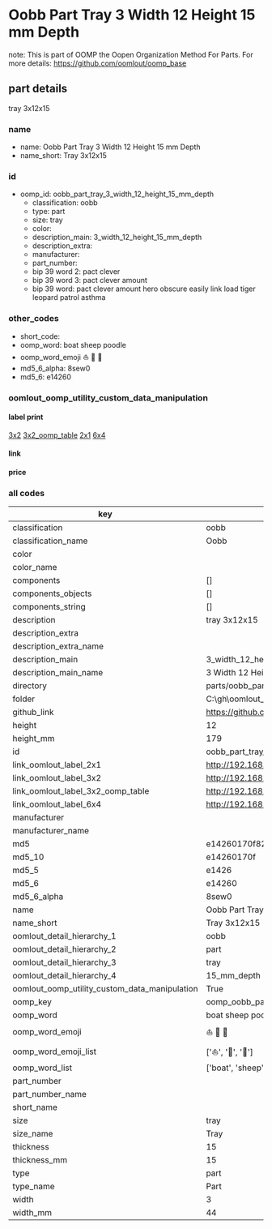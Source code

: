 # Oobb Part Tray 3 Width 12 Height 15 mm Depth  

note: This is part of OOMP the Oopen Organization Method For Parts. For more details: https://github.com/oomlout/oomp_base

##  part details
  



tray 3x12x15



### name
* name: Oobb Part Tray 3 Width 12 Height 15 mm Depth
* name_short: Tray 3x12x15 
### id
* oomp_id: oobb_part_tray_3_width_12_height_15_mm_depth
  * classification: oobb
  * type: part
  * size: tray
  * color: 
  * description_main: 3_width_12_height_15_mm_depth
  * description_extra: 
  * manufacturer: 
  * part_number: 
  * bip 39 word 2: pact clever
  * bip 39 word 3: pact clever amount
  * bip 39 word: pact clever amount hero obscure easily link load tiger leopard patrol asthma

### other_codes
* short_code: 
* oomp_word: boat sheep poodle
* oomp_word_emoji :boat: :sheep: :poodle:
* md5_6_alpha: 8sew0
* md5_6: e14260






### oomlout_oomp_utility_custom_data_manipulation
#### label print
[3x2](http://192.168.1.245:1112/?label=oomp%208sew0)
[3x2_oomp_table](http://192.168.1.108:1112/?label=oomp%208sew0)
[2x1](http://192.168.1.242:1112/?label=oomp%208sew0)
[6x4](http://192.168.1.55:1112/?label=oomp%208sew0)    

#### link

                              

#### price







### all codes 
| key | value |  
| --- | --- |  
| classification | oobb |  
| classification_name | Oobb |  
| color |  |  
| color_name |  |  
| components | [] |  
| components_objects | [] |  
| components_string | [] |  
| description | tray 3x12x15 |  
| description_extra |  |  
| description_extra_name |  |  
| description_main | 3_width_12_height_15_mm_depth |  
| description_main_name | 3 Width 12 Height 15 mm Depth |  
| directory | parts/oobb_part_tray_3_width_12_height_15_mm_depth |  
| folder | C:\gh\oomlout_oobb_version_4_generated_parts\parts\oobb_part_tray_3_width_12_height_15_mm_depth |  
| github_link | https://github.com/oomlout/oomlout_oomp_part_src/tree/main/parts/oobb_part_tray_3_width_12_height_15_mm_depth |  
| height | 12 |  
| height_mm | 179 |  
| id | oobb_part_tray_3_width_12_height_15_mm_depth |  
| link_oomlout_label_2x1 | http://192.168.1.242:1112/?label=oomp%208sew0 |  
| link_oomlout_label_3x2 | http://192.168.1.245:1112/?label=oomp%208sew0 |  
| link_oomlout_label_3x2_oomp_table | http://192.168.1.108:1112/?label=oomp%208sew0 |  
| link_oomlout_label_6x4 | http://192.168.1.55:1112/?label=oomp%208sew0 |  
| manufacturer |  |  
| manufacturer_name |  |  
| md5 | e14260170f82f041164c26b4100aa4f5 |  
| md5_10 | e14260170f |  
| md5_5 | e1426 |  
| md5_6 | e14260 |  
| md5_6_alpha | 8sew0 |  
| name | Oobb Part Tray 3 Width 12 Height 15 mm Depth |  
| name_short | Tray 3x12x15  |  
| oomlout_detail_hierarchy_1 | oobb |  
| oomlout_detail_hierarchy_2 | part |  
| oomlout_detail_hierarchy_3 | tray |  
| oomlout_detail_hierarchy_4 | 15_mm_depth |  
| oomlout_oomp_utility_custom_data_manipulation | True |  
| oomp_key | oomp_oobb_part_tray_3_width_12_height_15_mm_depth |  
| oomp_word | boat sheep poodle |  
| oomp_word_emoji | :boat: :sheep: :poodle: |  
| oomp_word_emoji_list | [':boat:', ':sheep:', ':poodle:'] |  
| oomp_word_list | ['boat', 'sheep', 'poodle'] |  
| part_number |  |  
| part_number_name |  |  
| short_name |  |  
| size | tray |  
| size_name | Tray |  
| thickness | 15 |  
| thickness_mm | 15 |  
| type | part |  
| type_name | Part |  
| width | 3 |  
| width_mm | 44 |  

